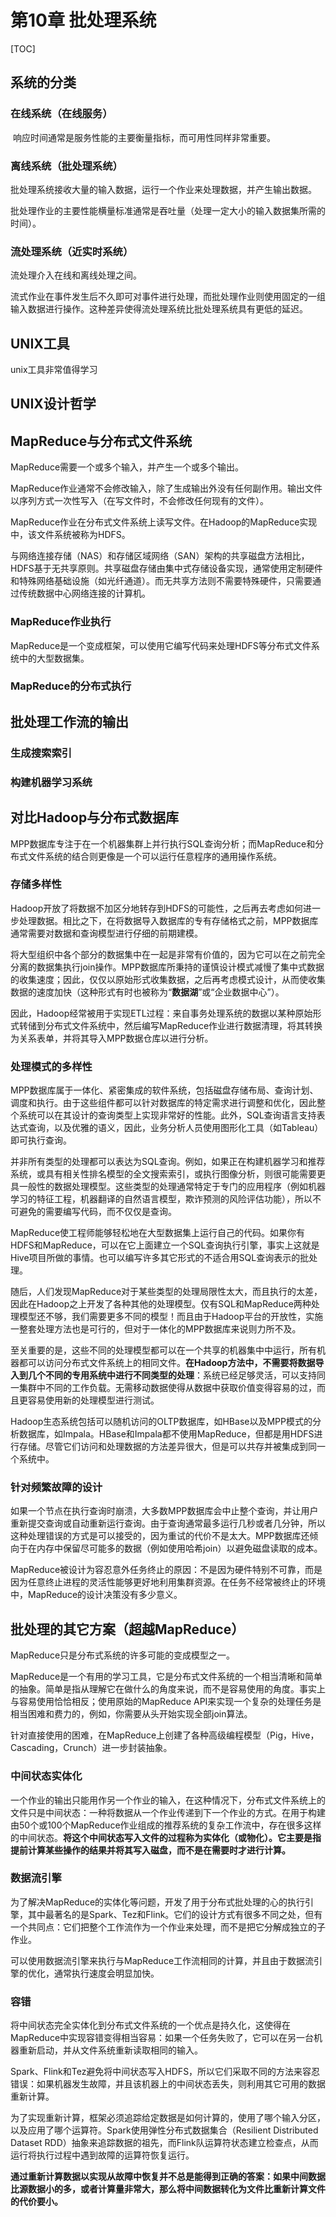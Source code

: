 # 第10章 批处理系统

[TOC]

## 系统的分类

### 在线系统（在线服务）

​	响应时间通常是服务性能的主要衡量指标，而可用性同样非常重要。

### 离线系统（批处理系统）

 批处理系统接收大量的输入数据，运行一个作业来处理数据，并产生输出数据。

批处理作业的主要性能横量标准通常是吞吐量（处理一定大小的输入数据集所需的时间）。

### 流处理系统（近实时系统）

流处理介入在线和离线处理之间。

流式作业在事件发生后不久即可对事件进行处理，而批处理作业则使用固定的一组输入数据进行操作。这种差异使得流处理系统比批处理系统具有更低的延迟。

## UNIX工具

unix工具非常值得学习

## UNIX设计哲学

## MapReduce与分布式文件系统

MapReduce需要一个或多个输入，并产生一个或多个输出。

MapReduce作业通常不会修改输入，除了生成输出外没有任何副作用。输出文件以序列方式一次性写入（在写文件时，不会修改任何现有的文件）。

MapReduce作业在分布式文件系统上读写文件。在Hadoop的MapReduce实现中，该文件系统被称为HDFS。

与网络连接存储（NAS）和存储区域网络（SAN）架构的共享磁盘方法相比，HDFS基于无共享原则。共享磁盘存储由集中式存储设备实现，通常使用定制硬件和特殊网络基础设施（如光纤通道）。而无共享方法则不需要特殊硬件，只需要通过传统数据中心网络连接的计算机。

### MapReduce作业执行

MapReduce是一个变成框架，可以使用它编写代码来处理HDFS等分布式文件系统中的大型数据集。

### MapReduce的分布式执行

## 批处理工作流的输出

### 生成搜索索引

### 构建机器学习系统

## 对比Hadoop与分布式数据库

MPP数据库专注于在一个机器集群上并行执行SQL查询分析；而MapReduce和分布式文件系统的结合则更像是一个可以运行任意程序的通用操作系统。

### 存储多样性

Hadoop开放了将数据不加区分地转存到HDFS的可能性，之后再去考虑如何进一步处理数据。相比之下，在将数据导入数据库的专有存储格式之前，MPP数据库通常需要对数据和查询模型进行仔细的前期建模。

将大型组织中各个部分的数据集中在一起是非常有价值的，因为它可以在之前完全分离的数据集执行join操作。MPP数据库所秉持的谨慎设计模式减慢了集中式数据的收集速度；因此，仅仅以原始形式收集数据，之后再考虑模式设计，从而使收集数据的速度加快（这种形式有时也被称为“**数据湖**”或“企业数据中心”）。

因此，Hadoop经常被用于实现ETL过程：来自事务处理系统的数据以某种原始形式转储到分布式文件系统中，然后编写MapReduce作业进行数据清理，将其转换为关系表单，并将其导入MPP数据仓库以进行分析。

### 处理模式的多样性

MPP数据库属于一体化、紧密集成的软件系统，包括磁盘存储布局、查询计划、调度和执行。由于这些组件都可以针对数据库的特定需求进行调整和优化，因此整个系统可以在其设计的查询类型上实现非常好的性能。此外，SQL查询语言支持表达式查询，以及优雅的语义，因此，业务分析人员使用图形化工具（如Tableau）即可执行查询。

并非所有类型的处理都可以表达为SQL查询。例如，如果正在构建机器学习和推荐系统，或具有相关性排名模型的全文搜索索引，或执行图像分析，则很可能需要更具一般性的数据处理模型。这些类型的处理通常特定于专门的应用程序（例如机器学习的特征工程，机器翻译的自然语言模型，欺诈预测的风险评估功能），所以不可避免的需要编写代码，而不仅仅是查询。

MapReduce使工程师能够轻松地在大型数据集上运行自己的代码。如果你有HDFS和MapReduce，可以在它上面建立一个SQL查询执行引擎，事实上这就是Hive项目所做的事情。也可以编写许多其它形式的不适合用SQL查询表示的批处理。

随后，人们发现MapReduce对于某些类型的处理局限性太大，而且执行的太差，因此在Hadoop之上开发了各种其他的处理模型。仅有SQL和MapReduce两种处理模型还不够，我们需要更多不同的模型！而且由于Hadoop平台的开放性，实施一整套处理方法也是可行的，但对于一体化的MPP数据库来说则力所不及。

至关重要的是，这些不同的处理模型都可以在一个共享的机器集中中运行，所有机器都可以访问分布式文件系统上的相同文件。**在Hadoop方法中，不需要将数据导入到几个不同的专用系统中进行不同类型的处理**：系统已经足够灵活，可以支持同一集群中不同的工作负载。无需移动数据使得从数据中获取价值变得容易的过，而且更容易使用新的处理模型进行测试。

Hadoop生态系统包括可以随机访问的OLTP数据库，如HBase以及MPP模式的分析数据库，如Impala。HBase和Impala都不使用MapReduce，但都是用HDFS进行存储。尽管它们访问和处理数据的方法差异很大，但是可以共存并被集成到同一个系统中。

### 针对频繁故障的设计

如果一个节点在执行查询时崩溃，大多数MPP数据库会中止整个查询，并让用户重新提交查询或自动重新运行查询。由于查询通常最多运行几秒或者几分钟，所以这种处理错误的方式是可以接受的，因为重试的代价不是太大。MPP数据库还倾向于在内存中保留尽可能多的数据（例如使用哈希join）以避免磁盘读取的成本。

MapReduce被设计为容忍意外任务终止的原因：不是因为硬件特别不可靠，而是因为任意终止进程的灵活性能够更好地利用集群资源。在任务不经常被终止的环境中，MapReduce的设计决策没有多少意义。

## 批处理的其它方案（超越MapReduce）

MapReduce只是分布式系统的许多可能的变成模型之一。

MapReduce是一个有用的学习工具，它是分布式文件系统的一个相当清晰和简单的抽象。简单是指从理解它在做什么的角度来说，而不是容易使用的角度。事实上与容易使用恰恰相反；使用原始的MapReduce API来实现一个复杂的处理任务是相当困难和费力的，例如，你需要从头开始实现全部join算法。

针对直接使用的困难，在MapReduce上创建了各种高级编程模型（Pig，Hive，Cascading，Crunch）进一步封装抽象。

### 中间状态实体化

一个作业的输出只能用作另一个作业的输入，在这种情况下，分布式文件系统上的文件只是中间状态：一种将数据从一个作业传递到下一个作业的方式。在用于构建由50个或100个MapReduce作业组成的推荐系统的复杂工作流中，存在很多这样的中间状态。**将这个中间状态写入文件的过程称为实体化（或物化）。它主要是指提前计算某些操作的结果并将其写入磁盘，而不是在需要时才进行计算。**

### 数据流引擎

为了解决MapReduce的实体化等问题，开发了用于分布式批处理的心的执行引擎，其中最著名的是Spark、Tez和Flink。它们的设计方式有很多不同之处，但有一个共同点：它们把整个工作流作为一个作业来处理，而不是把它分解成独立的子作业。

可以使用数据流引擎来执行与MapReduce工作流相同的计算，并且由于数据流引擎的优化，通常执行速度会明显加快。

### 容错

将中间状态完全实体化到分布式文件系统的一个优点是持久化，这使得在MapReduce中实现容错变得相当容易：如果一个任务失败了，它可以在另一台机器重新启动，并从文件系统重新读取相同的输入。

Spark、Flink和Tez避免将中间状态写入HDFS，所以它们采取不同的方法来容忍错误：如果机器发生故障，并且该机器上的中间状态丢失，则利用其它可用的数据重新计算。

为了实现重新计算，框架必须追踪给定数据是如何计算的，使用了哪个输入分区，以及应用了哪个运算符。Spark使用弹性分布式数据集合（Resilient Distributed Dataset RDD）抽象来追踪数据的祖先，而Flink队运算符状态建立检查点，从而运行将执行过程中遇到故障的运算符恢复运行。

**通过重新计算数据以实现从故障中恢复并不总是能得到正确的答案：如果中间数据比源数据小的多，或者计算量非常大，那么将中间数据转化为文件比重新计算文件的代价要小。**
